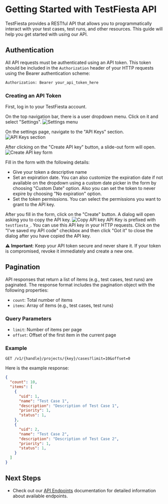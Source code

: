 # Getting Started with TestFiesta API

TestFiesta provides a RESTful API that allows you to programmatically interact with your test cases, test runs, and other resources. This guide will help you get started with using our API.

## Authentication

All API requests must be authenticated using an API token. This token should be included in the `Authorization` header of your HTTP requests using the Bearer authentication scheme:

```bash
Authorization: Bearer your_api_token_here
```

### Creating an API Token

First, log in to your TestFiesta account.

On the top navigation bar, there is a user dropdown menu. Click on it and select "Settings".
<image src="../.gitbook/assets/api-getting-started-1.png" alt="Settings menu" >

On the settings page, navigate to the "API Keys" section.
<image src="../.gitbook/assets/api-getting-started-2.png" alt="API Keys section" >

After clicking on the "Create API key" button, a slide-out form will open.
<image src="../.gitbook/assets/api-getting-started-3.png" alt="Create API key form" >

Fill in the form with the following details:
- Give your token a descriptive name
- Set an expiration date. You can also customize the expiration date if not available on the dropdown using a custom date picker in the form by choosing "Custom Date" option. Also you can set the token to never expire by choosing "No expiration" option.
- Set the token permissions. You can select the permissions you want to grant to the API key.


After you fill in the form, click on the "Create" button. A dialog will open asking you to copy the API key.
<image src="../.gitbook/assets/api-getting-started-4.png" alt="Copy API key" >
API Key is prefixed with `testfiesta_`. You can use this API key in your HTTP requests. Click on the "I've saved my API code" checkbox and then click "Got it" to close the dialog after you have copied the API key.

⚠️ **Important**: Keep your API token secure and never share it. If your token is compromised, revoke it immediately and create a new one.


## Pagination
API responses that return a list of items (e.g., test cases, test runs) are paginated. The response format includes the pagination object with the following properties:

- `count`: Total number of items
- `items`: Array of items (e.g., test cases, test runs)

### Query Parameters

- `limit`: Number of items per page
- `offset`: Offset of the first item in the current page

### Example

```http
GET /v1/{handle}/projects/{key}/cases?limit=10&offset=0
```

Here is the example response:

```json
{
  "count": 10,
  "items": [
    {
      "uid": 1,
      "name": "Test Case 1",
      "description": "Description of Test Case 1",
      "priority": 1,
      "status": 1,
    },
    {
      "uid": 2,
      "name": "Test Case 2",
      "description": "Description of Test Case 2",
      "priority": 1,
      "status": 1,
    }
  ]
}
```

## Next Steps

- Check out our [API Endpoints](./api-endpoints.md) documentation for detailed information about available endpoints.